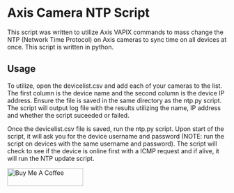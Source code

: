 # Axis Camera NTP Script 
This script was written to utilize Axis VAPIX commands to mass change the NTP (Network Time Protocol) on Axis cameras to sync time on all devices at once. This script is written in python. 

## Usage
To utilize, open the devicelist.csv and add each of your cameras to the list. The first column is the device name and the second column is the device IP address. Ensure the file is saved in the same directory as the ntp.py script. The script will output log file with the results utilizing the name, IP address and whether the script suceeded or failed.

Once the devicelist.csv file is saved, run the ntp.py script. Upon start of the script, it will ask you for the device username and password (NOTE: run the script on devices with the same username and password). The script will check to see if the device is online first with a ICMP request and if alive, it will run the NTP update script. 



<a href="https://www.buymeacoffee.com/mckee3304" target="_blank"><img src="https://cdn.buymeacoffee.com/buttons/default-orange.png" alt="Buy Me A Coffee" height="41" width="174"></a>
